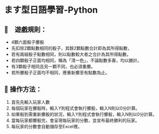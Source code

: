 # ます型日語學習-Python

## 🎲　遊戲規則：

* 4顆六面骰子擲骰
* 先扣除2顆點數相同的骰子，其餘2顆點數合計即為其所得點數，
* 若有兩組骰子點數相同，則以點數較大者之合計為其所得點數。
* 若四顆骰子正面均相同，稱為「清一色」，不論點數多寡，均以勝計。
* 有3顆骰子相同且另一顆不同，也必須重擲。
* 若所擲骰子正面均不相同，應重新擲至有點數為止。

## 🤏  操作方法：

1. 首先先輸入玩家人數
2.	每個玩家在擲骰時，輸入Y則程式會執行擲骰，輸入N則以0分計算。
3.	如果骰到需重新擲骰的狀況，輸入Y則程式會執行擲骰，輸入N則以0分計算。
4.	當每玩家都擲骰完，會呈現每玩家的分數，並宣布最終勝利的玩家。
5.	每玩家的分數會自動儲存至Excel裡。
